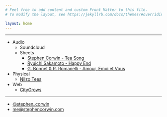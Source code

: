 ```yaml
---
# Feel free to add content and custom Front Matter to this file.
# To modify the layout, see https://jekyllrb.com/docs/themes/#overriding-theme-defaults

layout: home
---
```

***
- Audio
  - Soundcloud
  - Sheets
      - [Stephen Corwin - Tea Song](/sheets/stephen-corwin-tea-song.pdf)
      - [Ryuichi Sakamoto - Happy End](/sheets/ryuichi-sakamoto-happy-end.pdf)
      - [G. Bonnet & R. Romanelli - Amour, Emoi et Vous](/sheets/amour-emoi-et-vous.pdf)
- Physical
  - [Nilzo Tees](https://nilzotees.com)
- Web
  - [CityGrows](https://citygro.ws)
***
- [@stephen_corwin](https://twitter.com/Stephen_Corwin)
- [me@stephencorwin.com](mailto:me@stephencorwin.com)